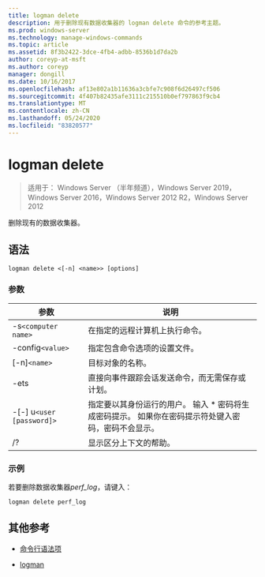 ```yaml
---
title: logman delete
description: 用于删除现有数据收集器的 logman delete 命令的参考主题。
ms.prod: windows-server
ms.technology: manage-windows-commands
ms.topic: article
ms.assetid: 8f3b2422-3dce-4fb4-adbb-8536b1d7da2b
author: coreyp-at-msft
ms.author: coreyp
manager: dongill
ms.date: 10/16/2017
ms.openlocfilehash: af13e802a1b11636a3cbfe7c908f6d26497cf506
ms.sourcegitcommit: 4f407b82435afe3111c215510b0ef797863f9cb4
ms.translationtype: MT
ms.contentlocale: zh-CN
ms.lasthandoff: 05/24/2020
ms.locfileid: "83820577"
---
```

# <a name="logman-delete"></a>logman delete

> 适用于： Windows Server （半年频道），Windows Server 2019，Windows Server 2016，Windows Server 2012 R2，Windows Server 2012

删除现有的数据收集器。

## <a name="syntax"></a>语法

```
logman delete <[-n] <name>> [options]
```

### <a name="parameters"></a>参数

| 参数 | 说明 |
| --------- | ----------- |
| -s`<computer name>` | 在指定的远程计算机上执行命令。 |
| -config`<value>` | 指定包含命令选项的设置文件。 |
| [-n]`<name>` | 目标对象的名称。 |
| -ets | 直接向事件跟踪会话发送命令，而无需保存或计划。 |
| -[-] u`<user [password]>` | 指定要以其身份运行的用户。 输入 \* 密码将生成密码提示。 如果你在密码提示符处键入密码，密码不会显示。 |
| /? | 显示区分上下文的帮助。 |

### <a name="examples"></a>示例

若要删除数据收集器*perf_log*，请键入：

```
logman delete perf_log
```

## <a name="additional-references"></a>其他参考

- [命令行语法项](command-line-syntax-key.md)

- [logman](logman.md)
